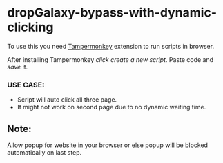 # dropGalaxy-bypass-with-dynamic-clicking

To use this you need [Tampermonkey](https://www.tampermonkey.net/) extension to run scripts in browser.

After installing Tampermonkey *click create a new script*.
Paste code and *save* it.

### USE CASE:
- Script will auto click all three page.
- It might not work on second page due to no dynamic waiting time.

## Note: 
Allow popup for website in your browser or else popup will be blocked automatically on last step.
